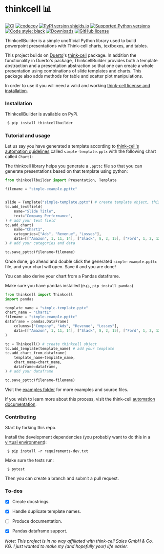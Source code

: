 # thinkcell 📊
[![CI](https://github.com/philistino/thinkcellbuilder/actions/workflows/main.yml/badge.svg)](https://github.com/philistino/thinkcellbuilder/actions/workflows/main.yml) [![codecov](https://codecov.io/gh/philistino/thinkcellbuilder/branch/main/graph/badge.svg?token=F71I6S66YW)](https://codecov.io/gh/philistino/thinkcellbuilder) [![PyPI version shields.io](https://img.shields.io/pypi/v/thinkcell.svg)](https://pypi.python.org/pypi/thinkcellbuilder/) [![Supported Python versions](https://img.shields.io/pypi/pyversions/thinkcellbuilder.svg)](https://pypi.org/project/thinkcellbuilder/) [![Code style: black](https://img.shields.io/badge/code%20style-black-000000.svg)](https://github.com/python/black) [![Downloads](https://pepy.tech/badge/thinkcellbuilder/month)](https://pepy.tech/project/thinkcellbuilder) [![GitHub license](https://img.shields.io/github/license/philistino/thinkcellbuilder.svg)](https://github.com/philistino/thinkcellbuilder/blob/main/LICENSE) 

ThinkcellBuilder is a simple unofficial Python library used to build powerpoint presentations with Think-cell charts, textboxes, and tables. 

This project builds on [Duerto](https://github.com/duarteocarmo)'s [think-cell](https://github.com/duarteocarmo/think-cell) package. In addition the functionality in Duerto's package, ThinkcellBuilder provides both a template abstraction and a presentation abstraction so that one can create a whole presentation using combinations of slide templates and charts. This package also adds methods for table and scatter plot manipulations.

In order to use it you will need a valid and working [think-cell license and installation](https://www.think-cell.com/en/). 

### Installation

ThinkcellBuilder is available on PyPi. 

```sh
 $ pip install thinkcellbuilder
 ```

### Tutorial and usage

Let us say you have generated a template according to [think-cell's automation guidelines](https://www.think-cell.com/en/support/manual/jsondataautomation.shtml) called `simple-template.pptx` with the following chart called `Chart1`: 

<!-- <img src="https://raw.githubusercontent.com/duarteocarmo/think-cell/main/assets/example.png" width="500"> -->

The thinkcell library helps you generate a `.ppttc` file so that you can generate presentations based on that template using python:

```python
from thinkcellbuilder import Presentation, Template

filename = "simple-example.ppttc"


slide = Template("simple-template.pptx") # create template object, this usually represents one or a small number of slides
tc.add_textfield(
    name="Slide Title",
    text="Company Performance",
) # add your text field
tc.add_chart(
    name="Chart1",
    categories=["Ads", "Revenue", "Losses"],
    data=[["Amazon", 1, 11, 14], ["Slack", 8, 2, 15], ["Ford", 1, 2, 12]],
) # add your categories and data

tc.save_ppttc(filename=filename)
 ```

Once done, go ahead and double click the generated `simple-example.ppttc` file, and your chart will open. Save it and you are done!

You can also derive your chart from a Pandas dataframe. 

Make sure you have pandas installed (e.g., `pip install pandas`)

```python
from thinkcell import Thinkcell
import pandas

template_name = "simple-template.pptx"
chart_name = "Chart1"
filename = "simple-example.ppttc"
dataframe = pandas.DataFrame(
    columns=["Company", "Ads", "Revenue", "Losses"],
    data=[["Amazon", 1, 11, 14], ["Slack", 8, 2, 15], ["Ford", 1, 2, 12]],
)

tc = Thinkcell() # create thinkcell object
tc.add_template(template_name) # add your template
tc.add_chart_from_dataframe(
    template_name=template_name,
    chart_name=chart_name,
    dataframe=dataframe,
) # add your dataframe

tc.save_ppttc(filename=filename)
 ```

Visit the [examples folder](examples) for more examples and source files. 

If you wish to learn more about this process, visit the think-cell [automation documentation](https://www.think-cell.com/en/support/manual/jsondataautomation.shtml). 

### Contributing

Start by forking this repo.


Install the development dependencies (you probably want to do this in a [virtual environment](https://docs.python-guide.org/dev/virtualenvs/)):

```shell
 $ pip install -r requirements-dev.txt
 ```

Make sure the tests run:

```shell
 $ pytest
 ```

Then you can create a branch and submit a pull request. 

### To-dos
- [x] Create docstrings.
- [x] Handle duplicate template names.
- [ ] Produce documentation.
- [x] Pandas dataframe support.



*Note: This project is in no way affiliated with think-cell Sales GmbH & Co. KG. I just wanted to make my (and hopefully your) life easier.*

